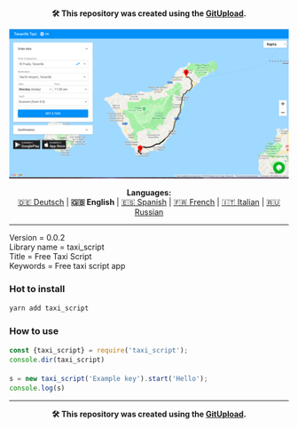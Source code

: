 <p align="center"><b>🛠️ This repository was created using the <a href="https://gitupload.com">GitUpload</a>.</b></p>
<p align="center"><a href="https://mirador.online"><img src="https://github.com/markolofsen/taxi_script//blob/master/.banners/banner_en.png?raw=1" /></a></p>
<p align="center"><b>Languages:</b><br /><a href="https://github.com/markolofsen/taxi_script/blob/master/README_de.md">🇩🇪 Deutsch</a> | <b>🇬🇧 English</b> | <a href="https://github.com/markolofsen/taxi_script/blob/master/README_es.md">🇪🇸 Spanish</a> | <a href="https://github.com/markolofsen/taxi_script/blob/master/README_fr.md">🇫🇷 French</a> | <a href="https://github.com/markolofsen/taxi_script/blob/master/README_it.md">🇮🇹 Italian</a> | <a href="https://github.com/markolofsen/taxi_script/blob/master/README_ru.md">🇷🇺 Russian</a></p>

---

Version = 0.0.2 <br />
Library name = taxi_script <br />
Title = Free Taxi Script <br />
Keywords = Free taxi script app <br />

### Hot to install

```sh
yarn add taxi_script
```
                            

### How to use

```javascript
const {taxi_script} = require('taxi_script');
console.dir(taxi_script)

s = new taxi_script('Example key').start('Hello');
console.log(s)
```
                        

    

---

<p align="center"><b>🛠️ This repository was created using the <a href="https://gitupload.com">GitUpload</a>.</b></p>